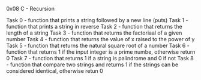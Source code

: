 0x08 C - Recursion

Task 0 - function that prints a string followed by a new line (puts) Task 1 - function that prints a string in reverse Task 2 - function that returns the length of a string Task 3 - function that returns the factoriaal of a given number Task 4 - function that returns the value of x raised to the power of y Task 5 - function that returns the natural square root of a number Task 6 - function that returns 1 if the input integer is a prime numbe, otherwise return 0 Task 7 - function that returns 1 if a string is palindrome and 0 if not Task 8 - function that compare two strings and returns 1 if the strings can be considered identical, otherwise retun 0

